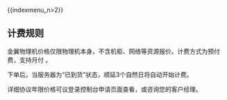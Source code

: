 {{indexmenu_n>2}}

## 计费规则

金翼物理机价格仅限物理机本身，不含机柜、网络等资源报价。计费方式为预付费，支持月付 。

下单后，当服务器为“已到货”状态，顺延3个自然日将自动开始计费。

详细协议年限价格可议登录控制台申请页面查看，或咨询您的客户经理。

